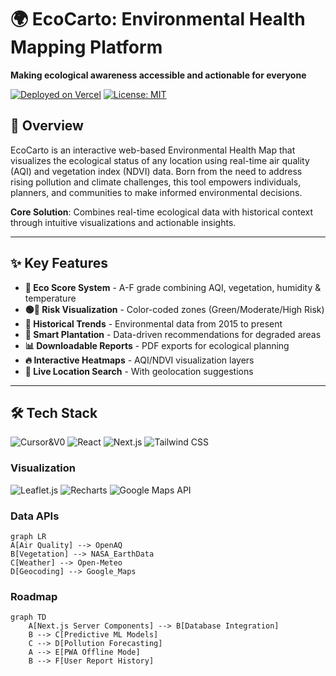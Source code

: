 # 🌍 EcoCarto: Environmental Health Mapping Platform  

**Making ecological awareness accessible and actionable for everyone**  

[![Deployed on Vercel](https://img.shields.io/badge/Deployed%20on-Vercel-black?logo=vercel)](https://v0-eco-health-map-project.vercel.app/) 
[![License: MIT](https://img.shields.io/badge/License-MIT-green.svg)](LICENSE)  



## 🚀 Overview  
EcoCarto is an interactive web-based Environmental Health Map that visualizes the ecological status of any location using real-time air quality (AQI) and vegetation index (NDVI) data. Born from the need to address rising pollution and climate challenges, this tool empowers individuals, planners, and communities to make informed environmental decisions.  

**Core Solution**: Combines real-time ecological data with historical context through intuitive visualizations and actionable insights.  

---

## ✨ Key Features  
- **🌱 Eco Score System** - A-F grade combining AQI, vegetation, humidity & temperature  
- **🟢🔴 Risk Visualization** - Color-coded zones (Green/Moderate/High Risk)  
- **📅 Historical Trends** - Environmental data from 2015 to present  
- **🌿 Smart Plantation** - Data-driven recommendations for degraded areas  
- **📊 Downloadable Reports** - PDF exports for ecological planning  
- **🔥 Interactive Heatmaps** - AQI/NDVI visualization layers  
- **📍 Live Location Search** - With geolocation suggestions  

---

## 🛠️ Tech Stack  
![Cursor&V0](https://img.shields.io/badge/Cursor&V0-black?logo=Cursor&V0) 
![React](https://img.shields.io/badge/React-18.2-blue?logo=react) 
![Next.js](https://img.shields.io/badge/Next.js-14.0-black?logo=next.js) 
![Tailwind CSS](https://img.shields.io/badge/Tailwind_CSS-3.0-blueviolet?logo=tailwind-css)  

### Visualization  
![Leaflet.js](https://img.shields.io/badge/Leaflet.js-1.9-green?logo=leaflet) 
![Recharts](https://img.shields.io/badge/Recharts-2.0-lightgrey) 
![Google Maps API](https://img.shields.io/badge/Google_Maps_API-v3.0-blue?logo=google-maps)  

### Data APIs  
```mermaid
graph LR
A[Air Quality] --> OpenAQ
B[Vegetation] --> NASA_EarthData
C[Weather] --> Open-Meteo
D[Geocoding] --> Google_Maps
```

### Roadmap
```mermaid
graph TD
    A[Next.js Server Components] --> B[Database Integration]
    B --> C[Predictive ML Models]
    C --> D[Pollution Forecasting]
    A --> E[PWA Offline Mode]
    B --> F[User Report History]
```
